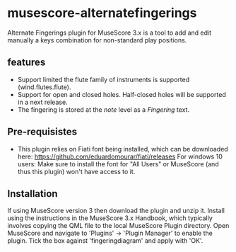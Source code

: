 # musescore-alternatefingerings
Alternate Fingerings plugin for MuseScore 3.x is a tool to add and edit manually a keys combination for non-standard play positions.

## features
* Support limited the flute family of instruments is supported (wind.flutes.flute). 
* Support for open and closed holes. Half-closed holes will be supported in a next release.
* The fingering is stored at the *note* level as a *Fingering* text.

## Pre-requisistes
* This plugin relies on Fiati font being installed, which can be downloaded here: https://github.com/eduardomourar/fiati/releases For windows 10 users: Make sure to install the font for "All Users" or MuseScore (and thus this plugin) won't have access to it.

## Installation
If using MuseScore version 3 then download the plugin and unzip it.
Install using the instructions in the MuseScore 3.x Handbook, which typically involves copying the QML file to the local MuseScore Plugin directory.
Open MuseScore and navigate to 'Plugins' -> 'Plugin Manager' to enable the plugin. Tick the box against 'fingeringdiagram' and apply with 'OK'.


